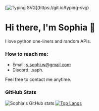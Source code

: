 [![Typing SVG](https://readme-typing-svg.herokuapp.com?font=Fira+Code&size=40&pause=1000&color=CE5C5F&vCenter=true&width=520&height=40&lines=Welcome+to+my+profile!)](https://git.io/typing-svg)
# Hi there, I'm Sophia 👋

I love python one-liners and random APIs.

### How to reach me:
- Email: s.sophi.w@gmail.com
- Discord: .saph.

Feel free to contact me anytime.

### GitHub Stats
![Sophia's GitHub stats](https://github-readme-stats-git-masterrstaa-rickstaa.vercel.app/api?username=sswangg&show_icons=true&include_all_commits=true&bg_color=30,e96443,904e95&title_color=fff&text_color=fff)
[![Top Langs](https://github-readme-stats-git-masterrstaa-rickstaa.vercel.app/api/top-langs/?username=sswangg&layout=compact&bg_color=30,e96443,904e95&title_color=fff&text_color=fff)](https://github.com/anuraghazra/github-readme-stats)

